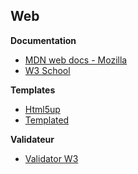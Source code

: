 ## Web

__**Documentation**__
- [MDN web docs - Mozilla](https://developer.mozilla.org/fr/)
- [W3 School](https://www.w3schools.com/)

__**Templates**__
- [Html5up](https://html5up.net/)
- [Templated](https://templated.co/)

__**Validateur**__
- [Validator W3](https://validator.w3.org/)
